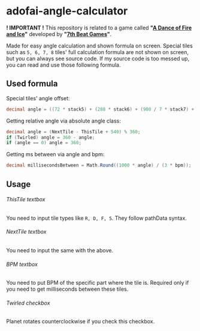 # adofai-angle-calculator

**! IMPORTANT !**
This repository is related to a game called **"[A Dance of Fire and Ice](https://store.steampowered.com/app/977950/A_Dance_of_Fire_and_Ice/)"** developed by **"[7th Beat Games](http://7thbe.at/)"**.

Made for easy angle calculation and shown formula on screen.
Special tiles such as `5, 6, 7, 8` tiles' full calculation formula are not shown on screen, but you can always see source code.
If my source code is too messed up, you can read and use those following formula.

## Used formula

Special tiles' angle offset:
```cs
decimal angle = ((72 * stack5) + (288 * stack6) + (900 / 7 * stack7) + (1620 / 7 * stack8)) % 360;
```

Getting relative angle via absolute angle class:
```cs
decimal angle = (NextTile - ThisTile + 540) % 360;
if (Twirled) angle = 360 - angle;
if (angle == 0) angle = 360;
```

Getting ms between via angle and bpm:
```cs
decimal millisecondsBetween = Math.Round((1000 * angle) / (3 * bpm));
```

## Usage

###### ThisTile textbox
You need to input tile types like `R, D, F, 5`. They follow pathData syntax.

###### NextTile textbox
You need to input the same with the above.

###### BPM textbox
You need to put BPM of the specific part where the tile is. Required only if you need to get milliseconds between these tiles.

###### Twirled checkbox
Planet rotates counterclockwise if you check this checkbox.
